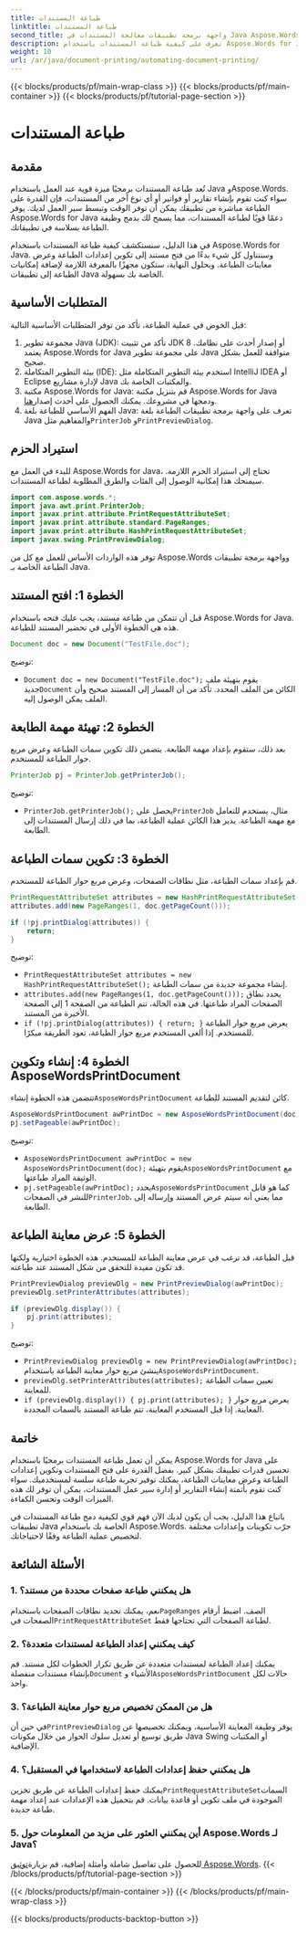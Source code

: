 ```yaml
---
title: طباعة المستندات
linktitle: طباعة المستندات
second_title: واجهة برمجة تطبيقات معالجة المستندات في Java Aspose.Words
description: تعرف على كيفية طباعة المستندات باستخدام Aspose.Words for Java من خلال هذا الدليل التفصيلي. يتضمن خطوات لتكوين إعدادات الطباعة وعرض معاينات الطباعة والمزيد.
weight: 10
url: /ar/java/document-printing/automating-document-printing/
---
```


{{< blocks/products/pf/main-wrap-class >}}
{{< blocks/products/pf/main-container >}}
{{< blocks/products/pf/tutorial-page-section >}}

# طباعة المستندات


## مقدمة

تُعد طباعة المستندات برمجيًا ميزة قوية عند العمل باستخدام Java وAspose.Words. سواء كنت تقوم بإنشاء تقارير أو فواتير أو أي نوع آخر من المستندات، فإن القدرة على الطباعة مباشرة من تطبيقك يمكن أن توفر الوقت وتبسط سير العمل لديك. يوفر Aspose.Words for Java دعمًا قويًا لطباعة المستندات، مما يسمح لك بدمج وظيفة الطباعة بسلاسة في تطبيقاتك.

في هذا الدليل، سنستكشف كيفية طباعة المستندات باستخدام Aspose.Words for Java. وسنتناول كل شيء بدءًا من فتح مستند إلى تكوين إعدادات الطباعة وعرض معاينات الطباعة. وبحلول النهاية، ستكون مجهزًا بالمعرفة اللازمة لإضافة إمكانيات الطباعة إلى تطبيقات Java الخاصة بك بسهولة.

## المتطلبات الأساسية

قبل الخوض في عملية الطباعة، تأكد من توفر المتطلبات الأساسية التالية:

1. مجموعة تطوير Java (JDK): تأكد من تثبيت JDK 8 أو إصدار أحدث على نظامك. يعتمد Aspose.Words for Java على مجموعة تطوير Java متوافقة للعمل بشكل صحيح.
2. بيئة التطوير المتكاملة (IDE): استخدم بيئة التطوير المتكاملة مثل IntelliJ IDEA أو Eclipse لإدارة مشاريع Java والمكتبات الخاصة بك.
3.  مكتبة Aspose.Words for Java: قم بتنزيل مكتبة Aspose.Words for Java ودمجها في مشروعك. يمكنك الحصول على أحدث إصدار[هنا](https://releases.aspose.com/words/java/).
4.  الفهم الأساسي للطباعة بلغة Java: تعرف على واجهة برمجة تطبيقات الطباعة بلغة Java والمفاهيم مثل`PrinterJob` و`PrintPreviewDialog`.

## استيراد الحزم

للبدء في العمل مع Aspose.Words for Java، تحتاج إلى استيراد الحزم اللازمة. سيمنحك هذا إمكانية الوصول إلى الفئات والطرق المطلوبة لطباعة المستندات.

```java
import com.aspose.words.*;
import java.awt.print.PrinterJob;
import javax.print.attribute.PrintRequestAttributeSet;
import javax.print.attribute.standard.PageRanges;
import javax.print.attribute.HashPrintRequestAttributeSet;
import javax.swing.PrintPreviewDialog;
```

توفر هذه الواردات الأساس للعمل مع كل من Aspose.Words وواجهة برمجة تطبيقات الطباعة الخاصة بـ Java.

## الخطوة 1: افتح المستند

قبل أن تتمكن من طباعة مستند، يجب عليك فتحه باستخدام Aspose.Words for Java. هذه هي الخطوة الأولى في تحضير المستند للطباعة.

```java
Document doc = new Document("TestFile.doc");
```

توضيح: 
- `Document doc = new Document("TestFile.doc");` يقوم بتهيئة ملف جديد`Document` الكائن من الملف المحدد. تأكد من أن المسار إلى المستند صحيح وأن الملف يمكن الوصول إليه.

## الخطوة 2: تهيئة مهمة الطابعة

بعد ذلك، ستقوم بإعداد مهمة الطابعة. يتضمن ذلك تكوين سمات الطباعة وعرض مربع حوار الطباعة للمستخدم.

```java
PrinterJob pj = PrinterJob.getPrinterJob();
```

توضيح: 
- `PrinterJob.getPrinterJob();` يحصل على`PrinterJob` مثال، يستخدم للتعامل مع مهمة الطباعة. يدير هذا الكائن عملية الطباعة، بما في ذلك إرسال المستندات إلى الطابعة.

## الخطوة 3: تكوين سمات الطباعة

قم بإعداد سمات الطباعة، مثل نطاقات الصفحات، وعرض مربع حوار الطباعة للمستخدم.

```java
PrintRequestAttributeSet attributes = new HashPrintRequestAttributeSet();
attributes.add(new PageRanges(1, doc.getPageCount()));

if (!pj.printDialog(attributes)) {
    return;
}
```

توضيح:
- `PrintRequestAttributeSet attributes = new HashPrintRequestAttributeSet();` إنشاء مجموعة جديدة من سمات الطباعة.
- `attributes.add(new PageRanges(1, doc.getPageCount()));` يحدد نطاق الصفحات المراد طباعتها. في هذه الحالة، تتم الطباعة من الصفحة 1 إلى الصفحة الأخيرة من المستند.
- `if (!pj.printDialog(attributes)) { return; }` يعرض مربع حوار الطباعة للمستخدم. إذا ألغى المستخدم مربع حوار الطباعة، تعود الطريقة مبكرًا.

## الخطوة 4: إنشاء وتكوين AsposeWordsPrintDocument

 تتضمن هذه الخطوة إنشاء`AsposeWordsPrintDocument` كائن لتقديم المستند للطباعة.

```java
AsposeWordsPrintDocument awPrintDoc = new AsposeWordsPrintDocument(doc);
pj.setPageable(awPrintDoc);
```

توضيح:
- `AsposeWordsPrintDocument awPrintDoc = new AsposeWordsPrintDocument(doc);` يقوم بتهيئة`AsposeWordsPrintDocument` مع الوثيقة المراد طباعتها.
- `pj.setPageable(awPrintDoc);` يحدد`AsposeWordsPrintDocument` كما هو قابل للنشر في الصفحات`PrinterJob`، مما يعني أنه سيتم عرض المستند وإرساله إلى الطابعة.

## الخطوة 5: عرض معاينة الطباعة

قبل الطباعة، قد ترغب في عرض معاينة الطباعة للمستخدم. هذه الخطوة اختيارية ولكنها قد تكون مفيدة للتحقق من شكل المستند عند طباعته.

```java
PrintPreviewDialog previewDlg = new PrintPreviewDialog(awPrintDoc);
previewDlg.setPrinterAttributes(attributes);

if (previewDlg.display()) {
    pj.print(attributes);
}
```

توضيح:
- `PrintPreviewDialog previewDlg = new PrintPreviewDialog(awPrintDoc);` ينشئ مربع حوار معاينة الطباعة باستخدام`AsposeWordsPrintDocument`.
- `previewDlg.setPrinterAttributes(attributes);` تعيين سمات الطباعة للمعاينة.
- `if (previewDlg.display()) { pj.print(attributes); }` يعرض مربع حوار المعاينة. إذا قبل المستخدم المعاينة، تتم طباعة المستند بالسمات المحددة.

## خاتمة

يمكن أن تعمل طباعة المستندات برمجيًا باستخدام Aspose.Words for Java على تحسين قدرات تطبيقك بشكل كبير. بفضل القدرة على فتح المستندات وتكوين إعدادات الطباعة وعرض معاينات الطباعة، يمكنك توفير تجربة طباعة سلسة لمستخدميك. سواء كنت تقوم بأتمتة إنشاء التقارير أو إدارة سير عمل المستندات، يمكن أن توفر لك هذه الميزات الوقت وتحسن الكفاءة.

باتباع هذا الدليل، يجب أن يكون لديك الآن فهم قوي لكيفية دمج طباعة المستندات في تطبيقات Java الخاصة بك باستخدام Aspose.Words. جرّب تكوينات وإعدادات مختلفة لتخصيص عملية الطباعة وفقًا لاحتياجاتك.

## الأسئلة الشائعة

### 1. هل يمكنني طباعة صفحات محددة من مستند؟

 نعم، يمكنك تحديد نطاقات الصفحات باستخدام`PageRanges` الصف. اضبط أرقام الصفحات في`PrintRequestAttributeSet` لطباعة الصفحات التي تحتاجها فقط.

### 2. كيف يمكنني إعداد الطباعة لمستندات متعددة؟

 يمكنك إعداد الطباعة لمستندات متعددة عن طريق تكرار الخطوات لكل مستند. قم بإنشاء مستندات منفصلة`Document` الأشياء و`AsposeWordsPrintDocument` حالات لكل واحد.

### 3. هل من الممكن تخصيص مربع حوار معاينة الطباعة؟

 في حين أن`PrintPreviewDialog` يوفر وظيفة المعاينة الأساسية، ويمكنك تخصيصها عن طريق توسيع أو تعديل سلوك الحوار من خلال مكونات Java Swing أو المكتبات الإضافية.

### 4. هل يمكنني حفظ إعدادات الطباعة لاستخدامها في المستقبل؟

 يمكنك حفظ إعدادات الطباعة عن طريق تخزين`PrintRequestAttributeSet`السمات الموجودة في ملف تكوين أو قاعدة بيانات. قم بتحميل هذه الإعدادات عند إعداد مهمة طباعة جديدة.

### 5. أين يمكنني العثور على مزيد من المعلومات حول Aspose.Words لـ Java؟

 للحصول على تفاصيل شاملة وأمثلة إضافية، قم بزيارة[توثيق Aspose.Words](https://reference.aspose.com/words/java/).
{{< /blocks/products/pf/tutorial-page-section >}}

{{< /blocks/products/pf/main-container >}}
{{< /blocks/products/pf/main-wrap-class >}}

{{< blocks/products/products-backtop-button >}}
